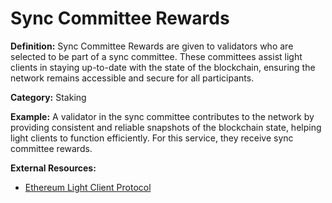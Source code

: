 # Sync Committee Rewards

**Definition:** Sync Committee Rewards are given to validators who are selected to be part of a sync committee. These committees assist light clients in staying up-to-date with the state of the blockchain, ensuring the network remains accessible and secure for all participants.

**Category:** Staking

**Example:** A validator in the sync committee contributes to the network by providing consistent and reliable snapshots of the blockchain state, helping light clients to function efficiently. For this service, they receive sync committee rewards.

**External Resources:**
- [Ethereum Light Client Protocol](https://ethereum.org/en/developers/docs/consensus-mechanisms/pos/)